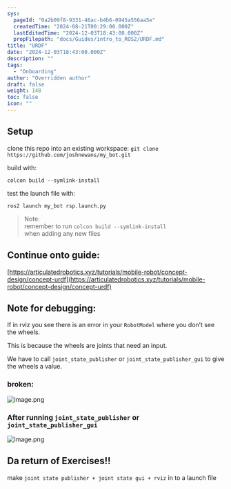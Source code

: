 ```yaml
---
sys:
  pageId: "0a2b09f8-9331-46ac-b4b6-0945a556aa5e"
  createdTime: "2024-08-21T00:29:00.000Z"
  lastEditedTime: "2024-12-03T18:43:00.000Z"
  propFilepath: "docs/Guides/intro_to_ROS2/URDF.md"
title: "URDF"
date: "2024-12-03T18:43:00.000Z"
description: ""
tags:
  - "Onboarding"
author: "Overridden author"
draft: false
weight: 148
toc: false
icon: ""
---
```


## Setup

clone this repo into an existing workspace:
`git clone https://github.com/joshnewans/my_bot.git`

build with:

`colcon build --symlink-install`

test the launch file with:

`ros2 launch my_bot rsp.launch.py`

> Note:  
> remember to run `colcon build --symlink-install`  
> when adding any new files

## Continue onto guide:

[https://articulatedrobotics.xyz/tutorials/mobile-robot/concept-design/concept-urdf](https://articulatedrobotics.xyz/tutorials/mobile-robot/concept-design/concept-urdf)

## Note for debugging:

If in rviz you see there is an error in your `RobotModel` where you don’t see the wheels.

This is because the wheels are joints that need an input. 

We have to call `joint_state_publisher` or `joint_state_publisher_gui` to give the wheels a value.

### broken:

![image.png](https://prod-files-secure.s3.us-west-2.amazonaws.com/d518164a-d88e-44d1-a4ee-3adb3bd8bce0/96a1d089-1f17-4dbf-8563-f2aef56a4d37/image.png?X-Amz-Algorithm=AWS4-HMAC-SHA256&X-Amz-Content-Sha256=UNSIGNED-PAYLOAD&X-Amz-Credential=ASIAZI2LB466RN25D7XR%2F20250226%2Fus-west-2%2Fs3%2Faws4_request&X-Amz-Date=20250226T070814Z&X-Amz-Expires=3600&X-Amz-Security-Token=IQoJb3JpZ2luX2VjEB4aCXVzLXdlc3QtMiJIMEYCIQD1B8zzAREBu28GLnpm2nx6hziB04s%2FZ1KXYkBX2GlFDAIhALt6PUvL5ZGYD%2B6U7FG60DL1MQf0jCxfpsjYQHPSfRUHKv8DCFcQABoMNjM3NDIzMTgzODA1IgyW0zV8mRzQIVculRwq3ANWAr5RaoiTMYynQNa4A%2BWU2ic9HqTbZVCZN67uJunVwkKqYnJaQStIFVuoeoTFN490lST4mYssu7iTLSZjkanzhyVG7BnXsAqNOIgQHz3VnM%2FmmYEiVsj2uqKy%2FZ4QUmosqwvC6haQ4BAh7B7RcmHtBxjAr0klCyPBchqqrd3IoyvO7RIzXs4YZMnLaZD0eBsGIVck4Nyscxyxyqft68fqXmD6WjkNCBZETJpgfYEOgbuzU0mDU0kvSe5Mn1HwY8DNVouyyygjC06fWA8o3cGwaXFRhmdcUE2ifsj4DddE0B%2BeBHR87Tp1D2LijNJ72Ja2bwBgSKErp%2BwlTxEB9JoCHvaps4TpY3QS3TTMh3m4N98HiBxulP0Qak%2BzO8tM%2B3F8N%2B9giD98qh0scPAyuGvWGFAHTaG1lZdbNU3U3jQCadEr3Y%2BdxCD4MwESjhTLPDDOCoW1hpTG2GriSmd3Um2q3rB7oE4%2FjdrXOx2OfVaOGEw0TSlFD4Sq30vI%2FXhaQwzp%2BMSRCOjHejJkaDbVgDhFcPV8yig8O8yCRE8m9d%2BkCj3w0nlv3dLOHbzHEThP1eQsu7Nl2wnTsCzktqvND2klJdaP82tZks47EO24EPACdr2pcX%2FYd5ttblwUYzCF4%2Fq9BjqkAWJEYFKHtmztDPxVWSyNsas7A9AZYhnJj1PIFes6XHdkCN3hHwnzvxqjbUqvmz4huzU3DIWpfHJCa9HOUwatCM8sOYq8nEYo85ke%2FxZEJVNA%2F84UeDPJ1m6j7h3MkR9LzdGki2q9CX65MN56rOudwn5S3u3pCn9M1yXJtANGDY0qrm02XT5EBrwBWZAE5FIV8OS12alhYEygTMo2k3RE3zDrcivG&X-Amz-Signature=e5ace071b50054997b6d89f597163357a750c078c247a2fc968a1139a839727c&X-Amz-SignedHeaders=host&x-id=GetObject)

### After running `joint_state_publisher` or `joint_state_publisher_gui`

![image.png](https://prod-files-secure.s3.us-west-2.amazonaws.com/d518164a-d88e-44d1-a4ee-3adb3bd8bce0/130c99c7-1b0b-4031-9953-844fc3950ff4/image.png?X-Amz-Algorithm=AWS4-HMAC-SHA256&X-Amz-Content-Sha256=UNSIGNED-PAYLOAD&X-Amz-Credential=ASIAZI2LB466RN25D7XR%2F20250226%2Fus-west-2%2Fs3%2Faws4_request&X-Amz-Date=20250226T070814Z&X-Amz-Expires=3600&X-Amz-Security-Token=IQoJb3JpZ2luX2VjEB4aCXVzLXdlc3QtMiJIMEYCIQD1B8zzAREBu28GLnpm2nx6hziB04s%2FZ1KXYkBX2GlFDAIhALt6PUvL5ZGYD%2B6U7FG60DL1MQf0jCxfpsjYQHPSfRUHKv8DCFcQABoMNjM3NDIzMTgzODA1IgyW0zV8mRzQIVculRwq3ANWAr5RaoiTMYynQNa4A%2BWU2ic9HqTbZVCZN67uJunVwkKqYnJaQStIFVuoeoTFN490lST4mYssu7iTLSZjkanzhyVG7BnXsAqNOIgQHz3VnM%2FmmYEiVsj2uqKy%2FZ4QUmosqwvC6haQ4BAh7B7RcmHtBxjAr0klCyPBchqqrd3IoyvO7RIzXs4YZMnLaZD0eBsGIVck4Nyscxyxyqft68fqXmD6WjkNCBZETJpgfYEOgbuzU0mDU0kvSe5Mn1HwY8DNVouyyygjC06fWA8o3cGwaXFRhmdcUE2ifsj4DddE0B%2BeBHR87Tp1D2LijNJ72Ja2bwBgSKErp%2BwlTxEB9JoCHvaps4TpY3QS3TTMh3m4N98HiBxulP0Qak%2BzO8tM%2B3F8N%2B9giD98qh0scPAyuGvWGFAHTaG1lZdbNU3U3jQCadEr3Y%2BdxCD4MwESjhTLPDDOCoW1hpTG2GriSmd3Um2q3rB7oE4%2FjdrXOx2OfVaOGEw0TSlFD4Sq30vI%2FXhaQwzp%2BMSRCOjHejJkaDbVgDhFcPV8yig8O8yCRE8m9d%2BkCj3w0nlv3dLOHbzHEThP1eQsu7Nl2wnTsCzktqvND2klJdaP82tZks47EO24EPACdr2pcX%2FYd5ttblwUYzCF4%2Fq9BjqkAWJEYFKHtmztDPxVWSyNsas7A9AZYhnJj1PIFes6XHdkCN3hHwnzvxqjbUqvmz4huzU3DIWpfHJCa9HOUwatCM8sOYq8nEYo85ke%2FxZEJVNA%2F84UeDPJ1m6j7h3MkR9LzdGki2q9CX65MN56rOudwn5S3u3pCn9M1yXJtANGDY0qrm02XT5EBrwBWZAE5FIV8OS12alhYEygTMo2k3RE3zDrcivG&X-Amz-Signature=ea2d534c61b3d8900167545a8a175e2b80272f5af3eee6b69a128e7bb912ef79&X-Amz-SignedHeaders=host&x-id=GetObject)

## Da return of Exercises!!

make `joint state publisher + joint state gui + rviz` in to a launch file
